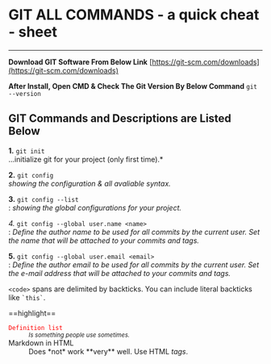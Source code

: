 # GIT ALL COMMANDS - a quick cheat - sheet
---
**Download GIT Software From Below Link**
[https://git-scm.com/downloads](https://git-scm.com/downloads)

**After Install, Open CMD & Check The Git Version By Below Command**
`git --version`
## GIT Commands and Descriptions are Listed Below

**1.** `git init`  
...initialize git for your project (only first time).*

**2.** `git config`  
*showing the configuration & all avaliable syntax.*

**3.** `git config --list`  
: *showing the global configurations for your project.*

*4.* `git config --global user.name <name>`  
: *Define the author name to be used for all commits by the current user. Set the name that will be attached to your commits and tags.*

**5.** `git config --global user.email <email>`  
: *Define the author email to be used for all commits by the current user. Set the e-mail address that will be attached to your commits and tags.*

`<code>` spans are delimited by backticks.
You can include literal backticks like `` `this` ``.

==highlight==

<dl>
  <dt><code><span style="color: red;">Definition list</span></code></dt>
  <dd><small><i>Is something people use sometimes.</i></small></dd>

  <dt>Markdown in HTML</dt>
  <dd>Does *not* work **very** well. Use HTML <em>tags</em>.</dd>
</dl>

